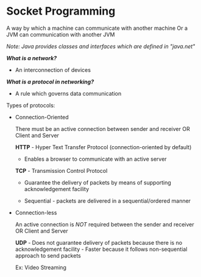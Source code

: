 # Socket Programming


A way by which a machine can communicate with another machine
Or a JVM can communication with another JVM

*Note: Java provides classes and interfaces which are defined in "java.net"*

***What is a network?***

- An interconnection of devices

***What is a protocol in networking?***

- A rule which governs data communication


Types of protocols:

- Connection-Oriented

  There must be an active connection between sender and receiver OR Client and Server

  **HTTP** - Hyper Text Transfer Protocol (connection-oriented by default)

    - Enables a browser to communicate with an active server


  **TCP** - Transmission Control Protocol

    - Guarantee the delivery of packets by means of supporting acknowledgement facility

    - Sequential - packets are delivered in a sequential/ordered manner


- Connection-less

  An active connection is *NOT* required between the sender and receiver OR Client and Server

  **UDP** - Does not guarantee delivery of packets because there is no acknowledgement facility
          - Faster because it follows non-sequential approach to send packets

    Ex: Video Streaming
